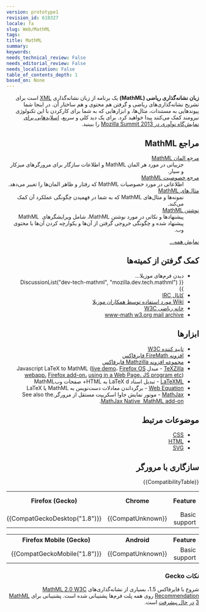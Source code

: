 ```yaml
---
version: prototype1
revision_id: 618327
locale: fa
slug: Web/MathML
tags: 
title: MathML
summary: 
keywords: 
needs_technical_review: False
needs_editorial_review: False
needs_localization: False
table_of_contents_depth: 1
based_on: None
---
```

<p dir="rtl"><strong>زبان نشانه‌گذاری ریاضی (MathML)</strong> یک برنامه از زبان نشانه‌گذاری <a href="/fa/docs/XML" title="/en-US/docs/XML">XML</a> است برای تشریح نشانه‌گذاری‌های ریاضی و گرفتن هم محتوی و هم ساختار آن. در اینجا شما پیوندهایی به مستندات، مثال‌ها، و ابزارهایی که به شما برای کارکردن با این تکنولوژی نیرومند کمک می‌کنند پیدا خواهید کرد. برای یک دید کلی و سریع، <a href="http://fred-wang.github.io/MozSummitMathML/index.html">اسلایدهایی برای نمایش‌گاه نوآوری در Mozilla Summit 2013</a> را ببینید.</p>
<div class="row topicpage-table" dir="rtl">
 <div class="section">
  <h2 class="Documentation" id="Documentation" name="Documentation">مراجع MathML</h2>
  <dl>
   <dt>
    <a href="/fa/docs/Web/MathML/Element" title="/en-US/docs/Web/MathML/Element">مرجع المان MathML</a></dt>
   <dd>
    جزییاتی در مورد هر المان MathML و اطلاعات سازگار برای مرورگرهای میزکار و سیار.</dd>
   <dt>
    <a href="/fa/docs/Web/MathML/Attribute" title="/en-US/docs/Web/MathML/Attribute">مرجع خصوصیت MathML</a></dt>
   <dd>
    اطلاعاتی در مورد خصوصیات MathML که رفتار و ظاهر المان‌ها را تغییر می‌دهد.</dd>
   <dt>
    <a href="/fa/docs/Web/MathML/Examples" title="/en-US/docs/Web/MathML/Examples">مثال‌های MathML</a></dt>
   <dd>
    نمونه‌ها و مثال‌های MathML که به شما در فهمیدن چگونگی عملکرد آن کمک می‌کند.</dd>
   <dt>
    <a href="/fa/docs/Web/MathML/Authoring" title="/en-US/docs/Web/MathML/Authoring">نوشتن MathML</a></dt>
   <dd>
    پیشنهاد‌ها و نکاتی در مورد نوشتن MathML، شامل ویرایشگرهای&nbsp; MathML پیشنهاد شده و چگونگی خروجی گرفتن از آن‌ها و یکوارچه کردن آن‌ها با محتوی وب.</dd>
  </dl>
  <p><span class="alllinks"><a href="/fa/docs/tag/MathML" title="/en-US/docs/tag/CSS">نمایش همه...</a></span></p>
 </div>
 <div class="section">
  <h2 class="Community" id=".DA.A9.D9.85.DA.A9_.DA.AF.D8.B1.D9.81.D8.AA.D9.86_.D8.A7.D8.B2_.DA.A9.D9.85.DB.8C.D8.AA.D9.87.E2.80.8C.D9.87.D8.A7">کمک گرفتن از کمیته‌ها</h2>
  <ul>
   <li>دیدن فرم‌های موزیلا...<br />
    {{ DiscussionList("dev-tech-mathml", "mozilla.dev.tech.mathml") }}</li>
   <li><a class="link-irc" href="irc://irc.mozilla.org/%23mathml" rel="external" target="_blank" title="irc://irc.mozilla.org/%23mathml">کانال IRC</a></li>
   <li><a class="link-https" href="https://wiki.mozilla.org/MathML:Home_Page">Wiki مورد استفاده توسط همکاران موزیلا</a></li>
   <li><a href="http://www.w3.org/Math/" title="http://www.w3.org/Math/">خانه ریاضی W3C</a></li>
   <li><a href="http://lists.w3.org/Archives/Public/www-math/" title="http://lists.w3.org/Archives/Public/www-math/">www-math w3.org mail archive</a></li>
  </ul>
  <h2 class="Tools" id=".D8.A7.D8.A8.D8.B2.D8.A7.D8.B1.E2.80.8C.D9.87.D8.A7">ابزار‌ها</h2>
  <ul>
   <li><a class="external" href="http://validator.w3.org">تایید کننده W3C</a></li>
   <li><a class="link-https" href="https://addons.mozilla.org/de/firefox/addon/8969/">افزونه FireMath فایرفاکس</a></li>
   <li><a href="https://addons.mozilla.org/firefox/collections/fred_wang/mathzilla/" title="https://addons.mozilla.org/firefox/collections/fred_wang/mathzilla/">مجموعه افزونه Mathzilla فایرفاکس</a></li>
   <li><a href="https://github.com/fred-wang/TeXZilla">TeXZilla</a> - مبدل Javascript LaTeX to MathML (<a href="http://fred-wang.github.io/TeXZilla/">live demo</a>، <a href="http://r-gaia-cs.github.io/TeXZilla-webapp/">Firefox OS webapp،</a> <a href="https://addons.mozilla.org/en-US/firefox/addon/texzilla/">Firefox add-on،</a> <a href="https://github.com/fred-wang/TeXZilla/wiki/Using-TeXZilla">using in a Web Page، JS program etc</a>)</li>
   <li><a href="http://dlmf.nist.gov/LaTeXML/" title="http://dlmf.nist.gov/LaTeXML/">LaTeXML</a> - تبدیل اسناد LaTeX d به HTML+ صفحات وبMathML</li>
   <li><a href="http://webdemo.visionobjects.com/home.html#equation" title="http://webdemo.visionobjects.com/equation.html">Web Equation</a> - برگرداندن معادلات دست‌نویس به MathML یا LaTeX</li>
   <li><a href="http://www.mathjax.org/" title="http://www.mathjax.org/">MathJax</a> - موتور نمایش جاوا اسکریپت مستقل از مرورگر.See also the <a href="https://addons.mozilla.org/en-US/firefox/addon/mathjax-native-mathml/">MathJax Native&nbsp; MathML add-on</a>.</li>
  </ul>
  <h2 class="Related_Topics" id="Related_Topics" name="Related_Topics">موضوعات مرتبط</h2>
  <ul>
   <li><a href="/fa/docs/Web/CSS" title="/en-US/docs/Web/CSS">CSS</a></li>
   <li><a href="/fa/docs/Web/HTML" title="/en-US/docs/Web/HTML">HTML</a></li>
   <li><a href="/fa/docs/Web/SVG" title="/en-US/docs/Web/SVG">SVG</a></li>
  </ul>
 </div>
</div>
<h2 dir="rtl" id="Browser_compatibility" name="Browser_compatibility">سازگاری با مرورگر</h2>
<p dir="rtl">{{CompatibilityTable}}</p>
<div dir="rtl" id="compat-desktop">
 <table class="compat-table">
  <tbody>
   <tr>
    <th>Feature</th>
    <th>Chrome</th>
    <th>Firefox (Gecko)</th>
    <th>Internet Explorer</th>
    <th>Opera</th>
    <th>Safari</th>
   </tr>
   <tr>
    <td>Basic support</td>
    <td>{{CompatUnknown}}</td>
    <td>{{CompatGeckoDesktop("1.8")}}</td>
    <td>With PlugIn(s)</td>
    <td>{{CompatUnknown}}</td>
    <td>{{CompatUnknown}}</td>
   </tr>
  </tbody>
 </table>
</div>
<div dir="rtl" id="compat-mobile">
 <table class="compat-table">
  <tbody>
   <tr>
    <th>Feature</th>
    <th>Android</th>
    <th>Firefox Mobile (Gecko)</th>
    <th>IE Mobile</th>
    <th>Opera Mobile</th>
    <th>Safari Mobile</th>
   </tr>
   <tr>
    <td>Basic support</td>
    <td>{{CompatUnknown}}</td>
    <td>{{CompatGeckoMobile("1.8")}}</td>
    <td>{{CompatUnknown}}</td>
    <td>{{CompatUnknown}}</td>
    <td>{{CompatUnknown}}</td>
   </tr>
  </tbody>
 </table>
</div>
<div dir="rtl">
 <h3 id=".D9.86.DA.A9.D8.A7.D8.AA_Gecko">نکات Gecko</h3>
 <p>شروع با فایرفاکس 1.5، بسیاری از نشانه‌گذاری‌های <a class="external" href="http://www.w3.org/TR/MathML2/">MathML 2.0 W3C Recommendation</a> روی همه پلت فرم‌ها پشتیبانی شده است. پشتیبانی برای <a class="external" href="http://www.w3.org/TR/MathML3/" title="http://www.w3.org/TR/MathML3/">MathML 3</a> <a href="/en-US/docs/Mozilla_MathML_Project/Status" title="/en-US/docs/Mozilla_MathML_Project/Status">در حال پیشرفت</a> است.</p>
</div>
<p dir="rtl">&nbsp;</p>

